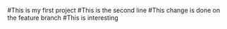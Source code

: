 #This is my first project
#This is the second line
#This change is done on the feature branch
#This is interesting 
